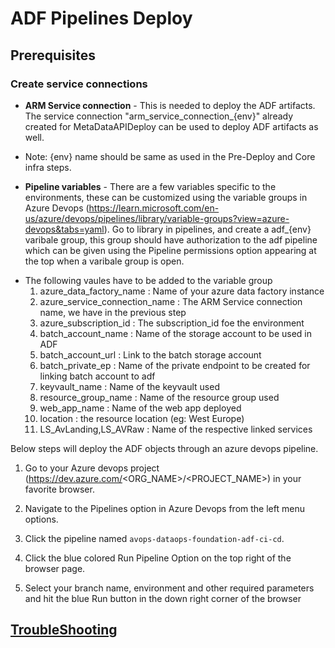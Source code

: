 # ADF Pipelines Deploy

## Prerequisites

### Create service connections
- **ARM Service connection** - This is needed to deploy the ADF artifacts. The service connection "arm_service_connection_{env}" already created for MetaDataAPIDeploy can be used to deploy ADF artifacts as well.
* Note: {env} name should be same as used in the Pre-Deploy and Core infra steps.

- **Pipeline variables** - There are a few variables specific to the environments, these can be customized using the variable groups in Azure Devops (https://learn.microsoft.com/en-us/azure/devops/pipelines/library/variable-groups?view=azure-devops&tabs=yaml). Go to library in pipelines, and create a adf_{env} varibale group, this group should have authorization to the adf pipeline which can be given using the Pipeline permissions option appearing at the top when a varibale group is open. 
* The following vaules have to be added to the variable group
    1. azure_data_factory_name : Name of your azure data factory instance
    2. azure_service_connection_name : The ARM Service connection name, we have in the previous step
    3. azure_subscription_id : The subscription_id foe the environment
    4. batch_account_name : Name of the storage account to be used in ADF
    5. batch_account_url : Link to the batch storage account
    6. batch_private_ep : Name of the private endpoint to be created for linking batch account to adf
    7. keyvault_name : Name of the keyvault used
    8. resource_group_name : Name of the resource group used
    9. web_app_name : Name of the web app deployed
    10. location : the resource location (eg: West Europe)
    11. LS_AvLanding,LS_AVRaw : Name of the respective linked services

Below steps will deploy the ADF objects through an azure devops pipeline.

1. Go to your Azure devops project (https://dev.azure.com/<ORG_NAME>/<PROJECT_NAME>) in your favorite browser.

2. Navigate to the Pipelines option in Azure Devops from the left menu options.

3. Click the pipeline named `avops-dataops-foundation-adf-ci-cd`.

4. Click the blue colored Run Pipeline Option on the top right of the browser page.

5. Select your branch name, environment and other required parameters and hit the blue Run button in the down right corner of the browser

## [TroubleShooting](TroubleShooting.md)